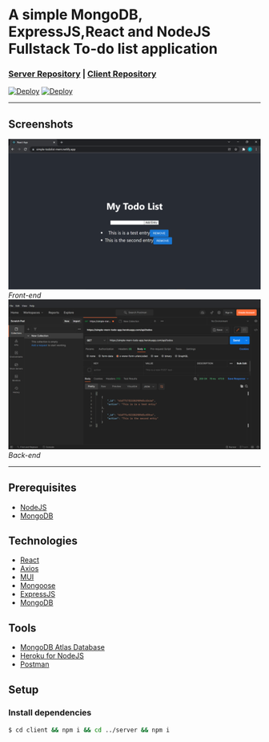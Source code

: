 A simple MongoDB, ExpressJS,React and NodeJS Fullstack To-do list application
==============
### [Server Repository](https://github.com/Finneasles/simple-todo-app-server) | [Client Repository](https://github.com/Finneasles/simple-todo-app-client) 

[![Deploy](https://www.herokucdn.com/deploy/button.svg)](https://heroku.com/deploy) [![Deploy](https://www.netlify.com/img/deploy/button.svg)](https://app.netlify.com/start/deploy?repository=https://github.com/Finneasles/simple-mern-todo-app-client
) 

---


## Screenshots 

![Entry results screenshot](./client/screenshots/screenshot-3-img.png)
*Front-end*
![Entry results screenshot](./server/screenshots/screenshot-1-img.png)
*Back-end*

---
 
## Prerequisites 
*    [NodeJS](https://nodejs.org/en/)
*    [MongoDB](https://www.mongodb.com/atlas/database)

## Technologies 
* [React](https://reactjs.org/)
* [Axios](https://axios-http.com/)
* [MUI](https://mui.com/)
* [Mongoose](https://www.npmjs.com/package/mongoose)
* [ExpressJS](https://expressjs.com/)
* [MongoDB](https://expressjs.com/)



## Tools
* [MongoDB Atlas Database](https://www.postman.com/downloads/)
* [Heroku for NodeJS](https://devcenter.heroku.com/articles/getting-started-with-nodejs)
* [Postman](https://www.postman.com/downloads/)


## Setup 
### Install dependencies
``` bash
$ cd client && npm i && cd ../server && npm i
```

